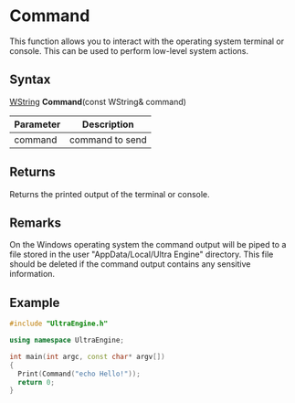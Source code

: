 # Command

This function allows you to interact with the operating system terminal or console. This can be used to perform low-level system actions.

## Syntax

[WString](WString.md) **Command**(const WString& command)

| Parameter | Description |
|---|---|
| command | command to send |

## Returns

Returns the printed output of the terminal or console.

## Remarks

On the Windows operating system the command output will be piped to a file stored in the user "AppData/Local/Ultra Engine" directory. This file should be deleted if the command output contains any sensitive information.

## Example

```c++
#include "UltraEngine.h"

using namespace UltraEngine;

int main(int argc, const char* argv[])
{
  Print(Command("echo Hello!"));
  return 0;
}
```
